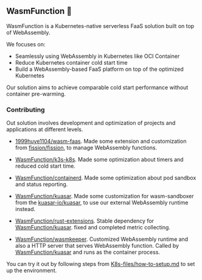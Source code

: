 ## WasmFunction 👋

WasmFunction is a Kubernetes-native serverless FaaS solution built on top of WebAssembly.

We focuses on:

- Seamlessly using WebAssembly in Kubernetes like OCI Container
- Reduce Kubernetes container cold start time
- Build a WebAssembly-based FaaS platform on top of the optimized Kubernetes

Our solution aims to achieve comparable cold start performance without container pre-warming.

### Contributing

Out solution involves development and optimization of projects and applications at different levels.

- [1999huye1104/wasm-faas](https://github.com/1999huye1104/wasm-faas). Made some extension and customization from [fission/fission](https://github.com/fission/fission), to manage WebAssembly functions.

- [WasmFunction/k3s-k8s](https://github.com/WasmFunction/k3s-k8s). Made some optimization about timers and reduced cold start time.
- [WasmFunction/containerd](https://github.com/WasmFunction/containerd). Made some optimization about pod sandbox and status reporting.
- [WasmFunction/kuasar](https://github.com/WasmFunction/kuasar). Made some customization for wasm-sandboxer from  the [kuasar-io/kuasar](https://github.com/kuasar-io/kuasar), to use our external WebAssembly runtime instead.
- [WasmFunction/rust-extensions](https://github.com/WasmFunction/rust-extensions). Stable dependency for [WasmFunction/kuasar](https://github.com/WasmFunction/kuasar). fixed and completed metric collecting.
- [WasmFunction/wasmkeeper](https://github.com/WasmFunction/wasmkeeper). Customized WebAssembly runtime and also a HTTP server that serves WebAssembly function. Called by  [WasmFunction/kuasar](https://github.com/WasmFunction/kuasar) and runs as the container process.

You can try it out by following steps from [K8s-files/how-to-setup.md](https://github.com/WasmFunction/K8s-files/blob/main/how-to-setup.md) to set up the environment.
